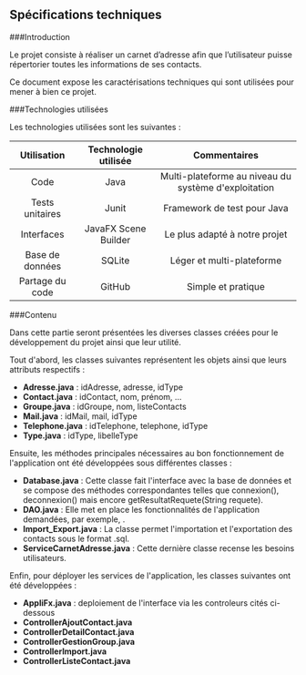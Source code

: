 ## Spécifications techniques

###Introduction

Le projet consiste à réaliser un carnet d’adresse afin que l’utilisateur puisse répertorier toutes les informations de ses contacts.  

Ce document expose les caractérisations techniques qui sont utilisées pour mener à bien ce projet.

###Technologies utilisées
 
Les technologies utilisées sont les suivantes :  

| Utilisation        | Technologie utilisée | Commentaires|
| :-------------:    |:-------------:       |:-------------: |
| Code               | Java                 |Multi-plateforme au niveau du système d'exploitation|
| Tests unitaires    | Junit                |Framework de test pour Java |
| Interfaces         | JavaFX Scene Builder |Le plus adapté à notre projet|
| Base de données    | SQLite               |Léger et multi-plateforme |
| Partage du code    | GitHub               |Simple et pratique|


###Contenu

Dans cette partie seront présentées les diverses classes créées pour le développement du projet ainsi que leur utilité.

Tout d'abord, les classes suivantes représentent les objets ainsi que leurs attributs respectifs :
+ **Adresse.java** : idAdresse, adresse, idType
+ **Contact.java** : idContact, nom, prénom, ...
+ **Groupe.java** : idGroupe, nom, listeContacts
+ **Mail.java** : idMail, mail, idType
+ **Telephone.java** : idTelephone, telephone, idType
+ **Type.java** : idType, libelleType

Ensuite, les méthodes principales nécessaires au bon fonctionnement de l'application ont été développées sous différentes classes :
+ **Database.java** : Cette classe fait l'interface avec la base de données et se compose des méthodes correspondantes telles que connexion(), deconnexion() mais encore getResultatRequete(String requete).
+ **DAO.java** : Elle met en place les fonctionnalités de l'application demandées, par exemple, .
+ **Import_Export.java** : La classe permet l'importation et l'exportation des contacts sous le format .sql.
+ **ServiceCarnetAdresse.java** : Cette dernière classe recense les besoins utilisateurs.

Enfin, pour déployer les services de l'application, les classes suivantes ont été développées :
+ **AppliFx.java** : deploiement de l'interface via les controleurs cités ci-dessous
+ **ControllerAjoutContact.java**
+ **ControllerDetailContact.java**
+ **ControllerGestionGroup.java**
+ **ControllerImport.java** 
+ **ControllerListeContact.java**
